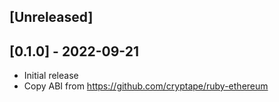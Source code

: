 ## [Unreleased]

## [0.1.0] - 2022-09-21

- Initial release
- Copy ABI from https://github.com/cryptape/ruby-ethereum
